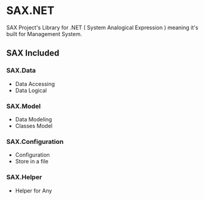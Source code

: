# SAX.NET
SAX Project's Library for .NET ( System Analogical Expression ) meaning it's built for Management System.

## SAX Included
### SAX.Data
  - Data Accessing
  - Data Logical
### SAX.Model
  - Data Modeling
  - Classes Model
### SAX.Configuration
  - Configuration
  - Store in a file
### SAX.Helper
  - Helper for Any
